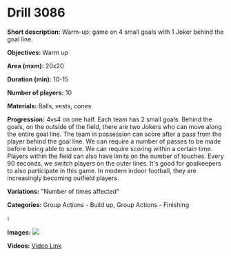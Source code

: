 # Drill 3086

**Short description:**
Warm-up: game on 4 small goals with 1 Joker behind the goal line.

**Objectives:**
Warm up

**Area (mxm):**
20x20

**Duration (min):**
10-15

**Number of players:**
10

**Materials:**
Balls, vests, cones

**Progression:**
4vs4 on one half. Each team has 2 small goals. Behind the goals, on the outside of the field, there are two Jokers who can move along the entire goal line. The team in possession can score after a pass from the player behind the goal line. We can require a number of passes to be made before being able to score. We can require scoring within a certain time. Players within the field can also have limits on the number of touches. Every 90 seconds, we switch players on the outer lines. It's good for goalkeepers to also participate in this game. In modern indoor football, they are increasingly becoming outfield players.

**Variations:**
"Number of times affected"

**Categories:**
Group Actions - Build up, Group Actions - Finishing

**:**


**Images:**
![](https://www.coachingfutsal.com/\images\dd429821-a541-4304-a6de-8f9654578467_037.png)

**Videos:**
[Video Link](https://www.youtube.com/embed/VAszYmge4_U)

